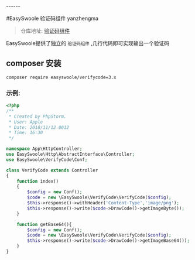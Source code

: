 <head>
     <title>EasySwoole 验证码|swoole验证码</title>
     <meta name="keywords" content="EasySwoole 验证码|swoole验证码"/>
     <meta name="description" content="EasySwoole 验证码|swoole验证码"/>
</head>
---<head>---

#EasySwoole 验证码组件   yanzhengma

> 仓库地址: [验证码组件](https://github.com/easy-swoole/verifyCode)

EasySwoole提供了独立的 `验证码组件` ,几行代码即可实现输出一个验证码

## composer 安装
```
composer require easyswoole/verifycode=3.x
```

### 示例:  
```php
<?php
/**
 * Created by PhpStorm.
 * User: Apple
 * Date: 2018/11/12 0012
 * Time: 16:30
 */

namespace App\HttpController;
use EasySwoole\Http\AbstractInterface\Controller;
use EasySwoole\VerifyCode\Conf;

class VerifyCode extends Controller
{
    function index()
    {
        $config = new Conf();
        $code = new \EasySwoole\VerifyCode\VerifyCode($config);
        $this->response()->withHeader('Content-Type','image/png');
        $this->response()->write($code->DrawCode()->getImageByte());
    }

    function getBase64(){
        $config = new Conf();
        $code = new \EasySwoole\VerifyCode\VerifyCode($config);
        $this->response()->write($code->DrawCode()->getImageBase64());
    }
}
```
